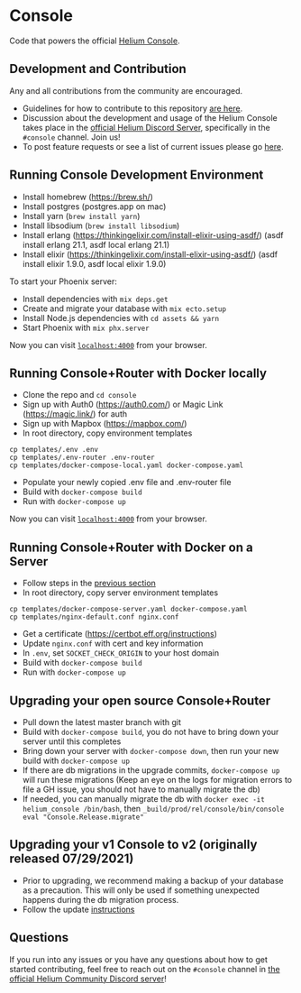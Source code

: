 # Console

Code that powers the official [Helium Console](https://console.helium.com/).

## Development and Contribution

Any and all contributions from the community are encouraged.

- Guidelines for how to contribute to this repository [are here](https://github.com/helium/console/blob/master/CONTRIBUTING.md).
- Discussion about the development and usage of the Helium Console takes place in the [official Helium Discord Server](https://discord.gg/helium), specifically in the `#console` channel. Join us!
- To post feature requests or see a list of current issues please go [here](https://github.com/helium/console/issues).

## Running Console Development Environment

- Install homebrew (https://brew.sh/)
- Install postgres (postgres.app on mac)
- Install yarn (`brew install yarn`)
- Install libsodium (`brew install libsodium`)
- Install erlang (https://thinkingelixir.com/install-elixir-using-asdf/) (asdf install erlang 21.1, asdf local erlang 21.1)
- Install elixir (https://thinkingelixir.com/install-elixir-using-asdf/) (asdf install elixir 1.9.0, asdf local elixir 1.9.0)

To start your Phoenix server:

- Install dependencies with `mix deps.get`
- Create and migrate your database with `mix ecto.setup`
- Install Node.js dependencies with `cd assets && yarn`
- Start Phoenix with `mix phx.server`

Now you can visit [`localhost:4000`](http://localhost:4000) from your browser.

## Running Console+Router with Docker locally

- Clone the repo and `cd console`
- Sign up with Auth0 (https://auth0.com/) or Magic Link (https://magic.link/) for auth
- Sign up with Mapbox (https://mapbox.com/)
- In root directory, copy environment templates

```
cp templates/.env .env
cp templates/.env-router .env-router
cp templates/docker-compose-local.yaml docker-compose.yaml
```

- Populate your newly copied .env file and .env-router file
- Build with `docker-compose build`
- Run with `docker-compose up`

Now you can visit [`localhost:4000`](http://localhost:4000) from your browser.

## Running Console+Router with Docker on a Server

- Follow steps in the [previous section](#running-console+router-with-docker)
- In root directory, copy server environment templates

```
cp templates/docker-compose-server.yaml docker-compose.yaml
cp templates/nginx-default.conf nginx.conf
```

- Get a certificate (https://certbot.eff.org/instructions)
- Update `nginx.conf` with cert and key information
- In `.env`, set `SOCKET_CHECK_ORIGIN` to your host domain
- Build with `docker-compose build`
- Run with `docker-compose up`

## Upgrading your open source Console+Router

- Pull down the latest master branch with git
- Build with `docker-compose build`, you do not have to bring down your server until this completes
- Bring down your server with `docker-compose down`, then run your new build with `docker-compose up`
- If there are db migrations in the upgrade commits, `docker-compose up` will run these migrations (Keep an eye on the logs for migration errors to file a GH issue, you should not have to manually migrate the db)
- If needed, you can manually migrate the db with `docker exec -it helium_console /bin/bash`, then `_build/prod/rel/console/bin/console eval "Console.Release.migrate"`

## Upgrading your v1 Console to v2 (originally released 07/29/2021)

- Prior to upgrading, we recommend making a backup of your database as a precaution. This will only be used if something unexpected happens during the db migration process.
- Follow the update [instructions](https://github.com/helium/console/releases/tag/2021.07.29)

## Questions

If you run into any issues or you have any questions about how to get started contributing, feel free to reach out on the `#console` channel in [the official Helium Community Discord server](http://discord.gg/helium)!

